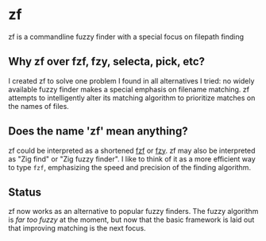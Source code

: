 # zf

zf is a commandline fuzzy finder with a special focus on filepath finding

## Why zf over fzf, fzy, selecta, pick, etc?

I created zf to solve one problem I found in all alternatives I tried: no widely
available fuzzy finder makes a special emphasis on filename matching. zf
attempts to intelligently alter its matching algorithm to prioritize matches on
the names of files.

## Does the name 'zf' mean anything?

zf could be interpreted as a shortened [fzf](https://github.com/junegunn/fzf) or
[fzy](https://github.com/jhawthorn/fzy). zf may also be interpreted as "Zig
find" or "Zig fuzzy finder". I like to think of it as a more efficient way to
type `fzf`, emphasizing the speed and precision of the finding algorithm.

## Status

zf now works as an alternative to popular fuzzy finders. The fuzzy algorithm is
*far too fuzzy* at the moment, but now that the basic framework is laid out that
improving matching is the next focus.

